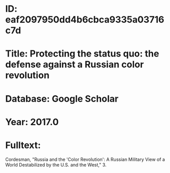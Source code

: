 # ID: eaf2097950dd4b6cbca9335a03716c7d
# Title: Protecting the status quo: the defense against a Russian color revolution
# Database: Google Scholar
# Year: 2017.0
# Fulltext:
Cordesman, "Russia and the 'Color Revolution': A Russian Military View of a World Destabilized by the U.S. and the West," 3.